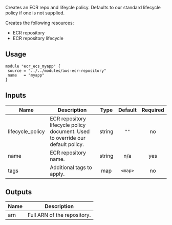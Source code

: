 <!-- BEGINNING OF PRE-COMMIT-TERRAFORM DOCS HOOK -->
Creates an ECR repo and lifeycle policy. Defaults to our standard lifecycle
policy if one is not supplied.

Creates the following resources:

* ECR repository
* ECR repository lifecycle

## Usage

```hcl
module "ecr_ecs_myapp" {
 source = "../../modules/aws-ecr-repository"
 name   = "myapp"
}
```

## Inputs

| Name | Description | Type | Default | Required |
|------|-------------|:----:|:-----:|:-----:|
| lifecycle\_policy | ECR repository lifecycle policy document. Used to override our default policy. | string | `""` | no |
| name | ECR repository name. | string | n/a | yes |
| tags | Additional tags to apply. | map | `<map>` | no |

## Outputs

| Name | Description |
|------|-------------|
| arn | Full ARN of the repository. |

<!-- END OF PRE-COMMIT-TERRAFORM DOCS HOOK -->
